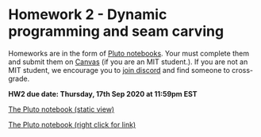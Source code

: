 # Homework 2 - Dynamic programming and seam carving

Homeworks are in the form of [Pluto notebooks](https://github.com/fonsp/Pluto.jl). Your must complete them and submit them on [Canvas](https://canvas.mit.edu/courses/5637) (if you are an MIT student.). If you are not an MIT student, we encourage you to [join discord](https://discord.gg/Z5qnVf8) and find someone to cross-grade.

**HW2 due date: Thursday, 17th Sep 2020 at 11:59pm EST**

[The Pluto notebook (static view)](https://htmlview.glitch.me/?https://github.com/mitmath/18S191/blob/Fall20/homework/homework2/hw2.html)

[The Pluto notebook (right click for link)](https://raw.githubusercontent.com/mitmath/18S191/Fall20/homework/homework2/hw2.jl)
